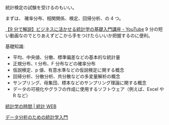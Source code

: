 統計検定の試験を受けるのもいい。

まずは、
確率分布、相関関係、検定、回帰分析、の 4 つ。

[【9 分で解説】ビジネスに活かせる統計学の基礎入門講座 - YouTube](https://youtu.be/quFWgEQZQaM)
9 分の短い動画なのでとりあえずどこから手をつけたらいいか把握するのに便利。

基礎知識:

- 平均、中央値、分散、標準偏差などの基本的な統計量
- 正規分布、t 分布、F 分布などの確率分布
- 仮説検定、p 値、有意水準などの仮説検定に関する概念
- 回帰分析、分散分析、共分散などの多変量解析の概念
- サンプリング、母集団、標本などのサンプリング理論に関する概念
- データの可視化やグラフの作成に使用するソフトウェア（例えば、Excel や R など）

[統計学の時間 | 統計 WEB](https://bellcurve.jp/statistics/course/)

[データ分析のための統計学入門](<http://www.kunitomo-lab.sakura.ne.jp/2021-3-3Open(S).pdf>)
